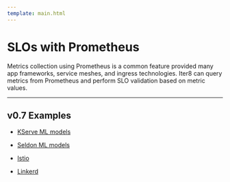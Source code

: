 ```yaml
---
template: main.html
---
```


# SLOs with Prometheus

Metrics collection using Prometheus is a common feature provided many app frameworks, service meshes, and ingress technologies. Iter8 can query metrics from Prometheus and perform SLO validation based on metric values.

***

## v0.7 Examples

* [KServe ML models](https://iter8.tools/0.7/tutorials/kfserving/testing-strategies/hybrid/)

* [Seldon ML models](https://iter8.tools/0.7/tutorials/seldon/quick-start/)

* [Istio](https://iter8.tools/0.7/tutorials/istio/testing-strategies/slovalidation/)

* [Linkerd](https://iter8.tools/0.7/tutorials/linkerd/abexperiment-helmex/)
